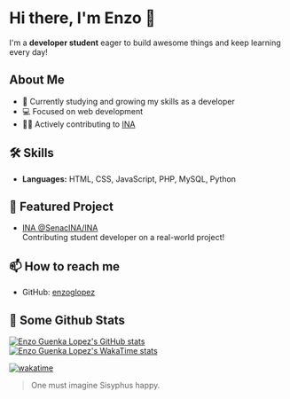 # Hi there, I'm Enzo 👋

I'm a **developer student** eager to build awesome things and keep learning every day!

## About Me

- 🌱 Currently studying and growing my skills as a developer
- 💻 Focused on web development
- 👨‍💻 Actively contributing to [INA](https://github.com/SenacINA/INA)

## 🛠️ Skills

- **Languages:** HTML, CSS, JavaScript, PHP, MySQL, Python

## 📌 Featured Project

- [INA @SenacINA/INA](https://github.com/SenacINA/INA)  
  Contributing student developer on a real-world project!

## 📫 How to reach me

- GitHub: [enzoglopez](https://github.com/enzoglopez)

## 📄 Some Github Stats

[![Enzo Guenka Lopez's GitHub stats](https://github-readme-stats.vercel.app/api?username=enzoglopez&theme=merko)](https://github.com/anuraghazra/github-readme-stats)
[![Enzo Guenka Lopez's WakaTime stats](https://github-readme-stats.vercel.app/api/wakatime?username=enzoglopez&theme=merko)](https://github.com/anuraghazra/github-readme-stats)

[![wakatime](https://wakatime.com/badge/user/9292469a-499a-4717-95fa-44a897b83788.svg)](https://wakatime.com/@9292469a-499a-4717-95fa-44a897b83788)

> One must imagine Sisyphus happy.
